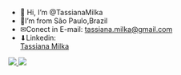 - 👋 Hi, I’m @TassianaMilka
- 🏡I’m from São Paulo,Brazil
- ✉Conect in E-mail: tassiana.milka@gmail.com
- ⬇Linkedin: <div class="badge-base LI-profile-badge" data-locale="pt_BR" data-size="medium" data-theme="dark" data-type="VERTICAL" data-vanity="tassiana-milka-05b98b20b" data-version="v1"><a class="badge-base__link LI-simple-link" href="https://br.linkedin.com/in/tassiana-milka-05b98b20b?trk=profile-badge">Tassiana Milka</a></div>
              

<div>
<a href="https://github.com/TassianaMilka">
<img redheight="180em" src="https://github-readme-stats.vercel.app/api/top-langs/?username=tassianaMilka&layout=compact&langs_count=7&theme=dracula"/>
<img blue="180em" src="https://github-readme-stats.vercel.app/api?username=TassianaMilka&show_icons=true&theme=dracula&include_all_commits=true&count_private=true"/>
</div>

<!---
TassianaMilka/TassianaMilka is a ✨ special ✨ repository because its `README.md` (this file) appears on your GitHub profile.
You can click the Preview link to take a look at your changes.
--->
